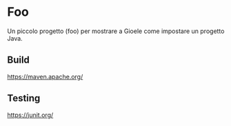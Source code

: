 # Foo

Un piccolo progetto (foo) per mostrare a Gioele come impostare un progetto Java.

## Build
https://maven.apache.org/

## Testing
https://junit.org/


